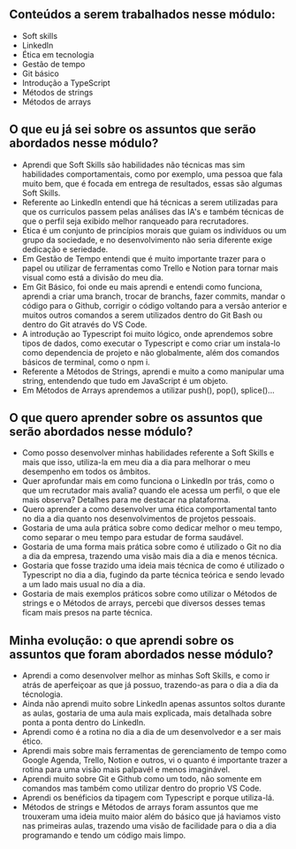 ## Conteúdos a serem trabalhados nesse módulo:

- Soft skills
- LinkedIn
- Ética em tecnologia
- Gestão de tempo
- Git básico
- Introdução a TypeScript
- Métodos de strings
- Métodos de arrays

## O que eu já sei sobre os assuntos que serão abordados nesse módulo?

- Aprendi que Soft Skills são habilidades não técnicas mas sim habilidades comportamentais, como por exemplo, uma pessoa que fala muito bem, que é focada em entrega de resultados, essas são algumas Soft Skills.
- Referente ao LinkedIn entendi que há técnicas a serem utilizadas para que os curriculos passem pelas análises das IA's e também técnicas de que o perfil seja exibido melhor ranqueado para recrutadores.
- Ética é um conjunto de princípios morais que guiam os indivíduos ou um grupo da sociedade, e no desenvolvimento não seria diferente exige dedicação e seriedade.
- Em Gestão de Tempo entendi que é muito importante trazer para o papel ou utilizar de ferramentas como Trello e Notion para tornar mais visual como está a divisão do meu dia.
- Em Git Básico, foi onde eu mais aprendi e entendi como funciona, aprendi a criar uma branch, trocar de branchs, fazer commits, mandar o código para o Github, corrigir o código voltando para a versão anterior e muitos outros comandos a serem utilizados dentro do Git Bash ou dentro do Git através do VS Code.
- A introdução ao Typescript foi muito lógico, onde aprendemos sobre tipos de dados, como executar o Typescript e como criar um instala-lo como dependencia de projeto e não globalmente, além dos comandos básicos de terminal, como o npm i. 
- Referente a Métodos de Strings, aprendi e muito a como manipular uma string, entendendo que tudo em JavaScript é um objeto.
- Em Métodos de Arrays aprendemos a utilizar push(), pop(), splice()...

## O que quero aprender sobre os assuntos que serão abordados nesse módulo?

- Como posso desenvolver minhas habilidades referente a Soft Skills e mais que isso, utiliza-la em meu dia a dia para melhorar o meu desempenho em todos os âmbitos.
- Quer aprofundar mais em como funciona o LinkedIn por trás, como o que um recrutador mais avalia? quando ele acessa um perfil, o que ele mais observa? Detalhes para me destacar na plataforma.
- Quero aprender a como desenvolver uma ética comportamental tanto no dia a dia quanto nos desenvolvimentos de projetos pessoais.
- Gostaria de uma aula prática sobre como dedicar melhor o meu tempo, como separar o meu tempo para estudar de forma saudável.
- Gostaria de uma forma mais prática sobre como é utilizado o Git no dia a dia da empresa, trazendo uma visão mais dia a dia e menos técnica.
- Gostaria que fosse trazido uma ideia mais técnica de como é utilizado o Typescript no dia a dia, fugindo da parte técnica teórica e sendo levado a um lado mais usual no dia a dia.
- Gostaria de mais exemplos práticos sobre como utilizar o Métodos de strings e o Métodos de arrays, percebi que diversos desses temas ficam mais presos na parte técnica. 

## Minha evolução: o que aprendi sobre os assuntos que foram abordados nesse módulo?

- Aprendi a como desenvolver melhor as minhas Soft Skills, e como ir atrás de aperfeiçoar as que já possuo, trazendo-as para o dia a dia da técnologia.
- Ainda não aprendi muito sobre LinkedIn apenas assuntos soltos durante as aulas, gostaria de uma aula mais explicada, mais detalhada sobre ponta a ponta dentro do LinkedIn.
- Aprendi como é a rotina no dia a dia de um desenvolvedor e a ser mais ético.
- Aprendi mais sobre mais ferramentas de gerenciamento de tempo como Google Agenda, Trello, Notion e outros, vi o quanto é importante trazer a rotina para uma visão mais palpavél e menos imaginável.
- Aprendi muito sobre Git e Github como um todo, não somente em comandos mas também como utilizar dentro do proprio VS Code.
- Aprendi os benéficios da tipagem com Typescript e porque utiliza-lá. 
- Métodos de strings e Métodos de arrays foram assuntos que me trouxeram uma ideia muito maior além do básico que já haviamos visto nas primeiras aulas, trazendo uma visão de facilidade para o dia a dia programando e tendo um código mais limpo. 
